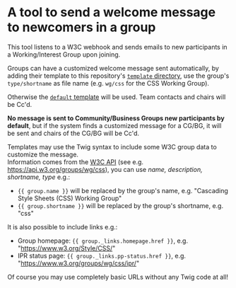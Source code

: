A tool to send a welcome message to newcomers in a group
=======================================================

This tool listens to a W3C webhook and sends emails to new participants in a Working/Interest Group upon joining.

Groups can have a customized welcome message sent automatically, by adding their template to this repository's [`template` directory](https://github.com/w3c/onboarding/tree/master/template), use the group's `type/shortname` as file name (e.g. `wg/css` for the CSS Working Group).

Otherwise the [`default` template](https://github.com/w3c/onboarding/blob/master/template/default) will be used.
Team contacts and chairs will be Cc'd.

__No message is sent to Community/Business Groups new participants by default__, but if the system finds a customized message for a CG/BG, it will be sent and chairs of the CG/BG will be Cc'd.

Templates may use the Twig syntax to include some W3C group data to customize the message.  
Information comes from the [W3C API](https://api.w3.org/doc) (see e.g. https://api.w3.org/groups/wg/css), you can use *name, description, shortname, type* e.g.:

- `{{ group.name }}` will be replaced by the group's name, e.g. "Cascading Style Sheets (CSS) Working Group"
- `{{ group.shortname }}` will be replaced by the group's shortname, e.g. "css"

It is also possible to include links e.g.:

- Group homepage: `{{ group._links.homepage.href }}`, e.g. "https://www.w3.org/Style/CSS/"
- IPR status page: `{{ group._links.pp-status.href }}`, e.g. "https://www.w3.org/groups/wg/css/ipr/"

Of course you may use completely basic URLs without any Twig code at all!
